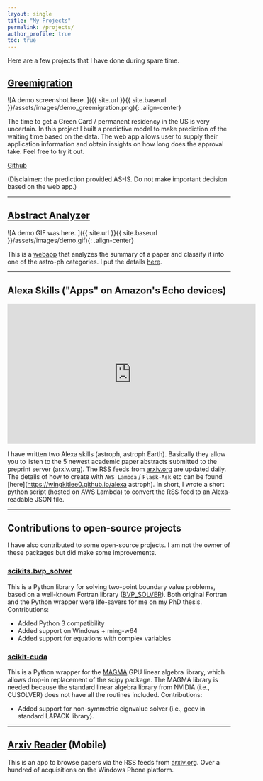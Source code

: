 ```yaml
---
layout: single
title: "My Projects"
permalink: /projects/
author_profile: true
toc: true
---
```


Here are a few projects that I have done during spare time.

## [Greemigration](http://www.planetanalytics.space)

![A demo screenshot here..]({{ site.url }}{{ site.baseurl }}/assets/images/demo_greemigration.png){: .align-center}

The time to get a Green Card / permanent residency in the US is very uncertain. In this project I built a predictive model to make prediction of the waiting time based on the data. The web app allows user to supply their application information and obtain insights on how long does the approval take. Feel free to try it out.

[Github](https://github.com/wingkitlee0/greemigration)

(Disclaimer: the prediction provided AS-IS. Do not make important decision based on the web app.)

---

## [Abstract Analyzer](https://azj31tvvek.execute-api.us-east-1.amazonaws.com/dev/)

![A demo GIF was here..]({{ site.url }}{{ site.baseurl }}/assets/images/demo.gif){: .align-center}

This is a [webapp](https://azj31tvvek.execute-api.us-east-1.amazonaws.com/dev/) that analyzes the summary of a paper and classify it into one of the astro-ph categories. I put the details [here](machinelearning.md).

---

## Alexa Skills ("Apps" on Amazon's Echo devices)

<iframe width="560" height="315" src="https://www.youtube.com/embed/PIdKXqN1x54" frameborder="0" allow="accelerometer; autoplay; encrypted-media; gyroscope; picture-in-picture" allowfullscreen></iframe>

I have written two Alexa skills (astroph, astroph Earth). Basically they allow you to listen to the 5 newest academic paper abstracts submitted to the preprint server (arxiv.org). The RSS feeds from [arxiv.org](https://www.arxiv.org) are updated daily. The details of how to create with `AWS Lambda` / `Flask-Ask` etc can be found [here](https://wingkitlee0.github.io/alexa astroph). In short, I wrote a short python script (hosted on AWS Lambda) to convert the RSS feed to an Alexa-readable JSON file.

---

## Contributions to open-source projects

I have also contributed to some open-source projects. I am not the owner of these packages but did make some improvements.

### [scikits.bvp_solver](https://github.com/wingkitlee0/scikits.bvp_solver)

This is a Python library for solving two-point boundary value problems, based on a well-known Fortran library ([BVP_SOLVER](http://cs.stmarys.ca/~muir/BVP_SOLVER_Webpage.shtml)). Both original Fortran and the Python wrapper were life-savers for me on my PhD thesis.
Contributions:
- Added Python 3 compatibility
- Added support on Windows + ming-w64
- Added support for equations with complex variables

### [scikit-cuda](https://scikit-cuda.readthedocs.io/en/latest/)

This is a Python wrapper for the [MAGMA](http://icl.cs.utk.edu/magma/) GPU linear algebra library, which allows drop-in replacement of the scipy package. The MAGMA library is needed because the standard linear algebra library from NVIDIA (i.e., CUSOLVER) does not have all the routines included. 
Contributions:
- Added support for non-symmetric eignvalue solver (i.e., geev in standard LAPACK library).

---

## [Arxiv Reader](https://www.microsoft.com/en-us/p/arxiv-reader/9nblggh5kb5j) (Mobile)

This is an app to browse papers via the RSS feeds from [arxiv.org](https://www.arxiv.org). Over a hundred of acquisitions on the Windows Phone platform.

